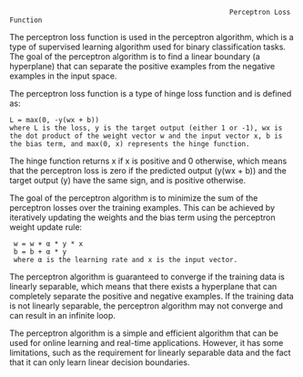                                                           Perceptron Loss Function
The perceptron loss function is used in the perceptron algorithm, which is a type of supervised learning algorithm used for binary classification tasks. The goal of the perceptron algorithm is to find a linear boundary (a hyperplane) that can separate the positive examples from the negative examples in the input space.

The perceptron loss function is a type of hinge loss function and is defined as:

    L = max(0, -y(wx + b))
    where L is the loss, y is the target output (either 1 or -1), wx is the dot product of the weight vector w and the input vector x, b is the bias term, and max(0, x) represents the hinge function.

The hinge function returns x if x is positive and 0 otherwise, which means that the perceptron loss is zero if the predicted output (y(wx + b)) and the target output (y) have the same sign, and is positive otherwise.

The goal of the perceptron algorithm is to minimize the sum of the perceptron losses over the training examples. This can be achieved by iteratively updating the weights and the bias term using the perceptron weight update rule:

     w = w + α * y * x
     b = b + α * y
     where α is the learning rate and x is the input vector.

The perceptron algorithm is guaranteed to converge if the training data is linearly separable, which means that there exists a hyperplane that can completely separate the positive and negative examples. If the training data is not linearly separable, the perceptron algorithm may not converge and can result in an infinite loop.

The perceptron algorithm is a simple and efficient algorithm that can be used for online learning and real-time applications. However, it has some limitations, such as the requirement for linearly separable data and the fact that it can only learn linear decision boundaries.
